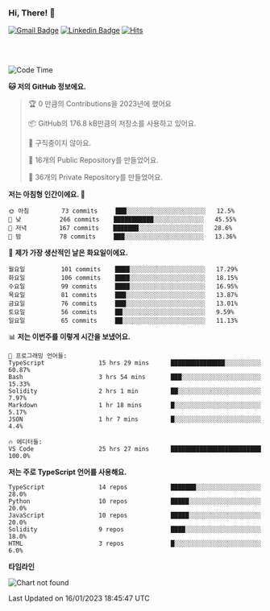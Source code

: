 ### Hi, There! 👋


[![Gmail Badge](https://img.shields.io/badge/-725psh@gmail.com-c14438?style=flat&logo=Gmail&logoColor=white&link=mailto:725psh@gmail.com)](mailto:725psh@gmail.com) 
[![Linkedin Badge](https://img.shields.io/badge/-soohanpark-0072b1?style=flat&logo=Linkedin&logoColor=white&link=https://www.linkedin.com/in/soohanpark/)](https://www.linkedin.com/in/soohanpark/) 
[![Hits](https://hits.seeyoufarm.com/api/count/incr/badge.svg?url=https%3A%2F%2Fgithub.com%2FSoohan-Park&count_bg=%23000000&title_bg=%23828282&icon=gradle.svg&icon_color=%23FFFFFF&title=Visited&edge_flat=false)](https://hits.seeyoufarm.com)  

<br />
<br />

<!--START_SECTION:waka-->
![Code Time](http://img.shields.io/badge/Code%20Time-449%20hrs%202%20mins-blue)

**🐱 저의 GitHub 정보에요.** 

> 🏆 0 만큼의 Contributions을 2023년에 했어요
 > 
> 📦 GitHub의 176.8 kB만큼의 저장소를 사용하고 있어요. 
 > 
> 🚫 구직중이지 않아요.
 > 
> 📜 16개의 Public Repository를 만들었어요. 
 > 
> 🔑 36개의 Private Repository를 만들었어요.  
 > 
**저는 아침형 인간이에요. 🐤** 

```text
🌞 아침         73 commits     ███░░░░░░░░░░░░░░░░░░░░░░   12.5% 
🌆 낮　         266 commits    ███████████░░░░░░░░░░░░░░   45.55% 
🌃 저녁         167 commits    ███████░░░░░░░░░░░░░░░░░░   28.6% 
🌙 밤　         78 commits     ███░░░░░░░░░░░░░░░░░░░░░░   13.36%

```
📅 **제가 가장 생산적인 날은 화요일이에요.** 

```text
월요일          101 commits    ████░░░░░░░░░░░░░░░░░░░░░   17.29% 
화요일          106 commits    ████░░░░░░░░░░░░░░░░░░░░░   18.15% 
수요일          99 commits     ████░░░░░░░░░░░░░░░░░░░░░   16.95% 
목요일          81 commits     ███░░░░░░░░░░░░░░░░░░░░░░   13.87% 
금요일          76 commits     ███░░░░░░░░░░░░░░░░░░░░░░   13.01% 
토요일          56 commits     ██░░░░░░░░░░░░░░░░░░░░░░░   9.59% 
일요일          65 commits     ██░░░░░░░░░░░░░░░░░░░░░░░   11.13%

```


📊 **저는 이번주를 이렇게 시간을 보냈어요.** 

```text
💬 프로그래밍 언어들: 
TypeScript               15 hrs 29 mins      ███████████████░░░░░░░░░░   60.87% 
Bash                     3 hrs 54 mins       ███░░░░░░░░░░░░░░░░░░░░░░   15.33% 
Solidity                 2 hrs 1 min         ██░░░░░░░░░░░░░░░░░░░░░░░   7.97% 
Markdown                 1 hr 18 mins        █░░░░░░░░░░░░░░░░░░░░░░░░   5.17% 
JSON                     1 hr 7 mins         █░░░░░░░░░░░░░░░░░░░░░░░░   4.4%

🔥 에디터들: 
VS Code                  25 hrs 27 mins      █████████████████████████   100.0%

```

**저는 주로 TypeScript 언어를 사용해요.** 

```text
TypeScript               14 repos            ███████░░░░░░░░░░░░░░░░░░   28.0% 
Python                   10 repos            █████░░░░░░░░░░░░░░░░░░░░   20.0% 
JavaScript               10 repos            █████░░░░░░░░░░░░░░░░░░░░   20.0% 
Solidity                 9 repos             ████░░░░░░░░░░░░░░░░░░░░░   18.0% 
HTML                     3 repos             █░░░░░░░░░░░░░░░░░░░░░░░░   6.0%

```


**타임라인**

![Chart not found](https://raw.githubusercontent.com/Soohan-Park/Soohan-Park/master/charts/bar_graph.png) 


 Last Updated on 16/01/2023 18:45:47 UTC
<!--END_SECTION:waka-->
